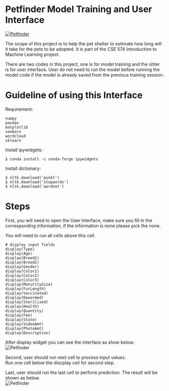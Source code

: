 <!DOCTYPE html><html><head><meta charset="utf-8"><title>Petfinder.md</title><style></style></head><body id="preview">
<h1 class="code-line" data-line-start=0 data-line-end=1><a id="Petfinder_User_Interface_0"></a>Petfinder Model Training and User Interface</h1>
<p class="has-line-data" data-line-start="2" data-line-end="3"><a href="https://www.petfinder.my/"><img src="https://www.petfinder.my/favicon.png" alt="Petfinder"></a></p>
<p class="has-line-data" data-line-start="4" data-line-end="5">The scope of this project is to help the pet shelter to estimate how long will it take for the pets to be adopted. It is part of the CSE 574 Introduction to Machine Learning project.</p>
<p class="has-line-data" data-line-start="6" data-line-end="7">There are two codes in this project, one is for model training and the ohter is for  user interface. User do not need to run the model before running the model code if the model is already saved from the previous training session.</p>
<h1 class="code-line" data-line-start=8 data-line-end=9><a id="Guideline_of_using_this_Interface_8"></a>Guideline of using this Interface</h1>
<p class="has-line-data" data-line-start="10" data-line-end="12">Requirement:<br>
<pre><code class="has-line-data" data-line-start="13" data-line-end="15" class="language-sh">numpy
pandas 
matplotlib
seaborn
wordcloud
sklearn
</code></pre>
Install ipywidgets:</p>
<pre><code class="has-line-data" data-line-start="13" data-line-end="15" class="language-sh">$ conda install -c conda-forge ipywidgets
</code></pre>
<p class="has-line-data" data-line-start="15" data-line-end="16">Install dictionary:</p>
<pre><code class="has-line-data" data-line-start="17" data-line-end="21" class="language-sh">$ nltk.download(<span class="hljs-string">'punkt'</span>)
$ nltk.download(<span class="hljs-string">'stopwords'</span>)
$ nltk.download(<span class="hljs-string">'wordnet'</span>)
</code></pre>
<h1 class="code-line" data-line-start=24 data-line-end=25><a id="Steps_24"></a>Steps</h1>
<p class="has-line-data" data-line-start="25" data-line-end="26">First, you will need to open the User Interface, make sure you fill in the corresponding information, if the information is none please pick the none.</p>
<p class="has-line-data" data-line-start="27" data-line-end="28">You will need to run all cells above this cell.</p>
<pre><code class="has-line-data" data-line-start="29" data-line-end="51" class="language-sh"><span class="hljs-comment"># display input fields</span>
display(Type)
display(Age)
display(Breed1)
display(Breed2)
display(Gender)
display(Color1)
display(Color2)
display(Color3)
display(MaturitySize)
display(FurLength)
display(Vaccinated)
display(Dewormed)
display(Sterilized)
display(Health)
display(Quantity)
display(Fee)
display(State)
display(VideoAmt)
display(PhotoAmt)
display(Description)
</code></pre>
<p class="has-line-data" data-line-start="52" data-line-end="54">After display widget you can see the interface as show below:<br>
<img src="https://user-images.githubusercontent.com/31749096/80933958-d61aa200-8d93-11ea-8598-5ef6d78e05b0.jpeg" alt="Petfinder"></p>
<p class="has-line-data" data-line-start="55" data-line-end="57">Second, user should run next cell to process input values.<br>
Run one cell below the discplay cell for second step.</p>
<p class="has-line-data" data-line-start="59" data-line-end="61">Last, user should run the last cell to perform prediction. The result will be shown as below.<br>
<img src="https://user-images.githubusercontent.com/31749096/80933971-e7fc4500-8d93-11ea-8ed5-53d19e1bea6a.jpeg" alt="Petfinder"></p>
</body></html>